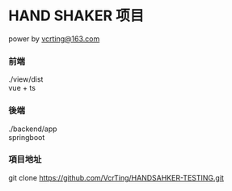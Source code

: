 # HAND SHAKER 项目
power by vcrting@163.com

### 前端
./view/dist  
vue + ts


### 後端
./backend/app  
springboot


### 項目地址  
git clone https://github.com/VcrTing/HANDSAHKER-TESTING.git
